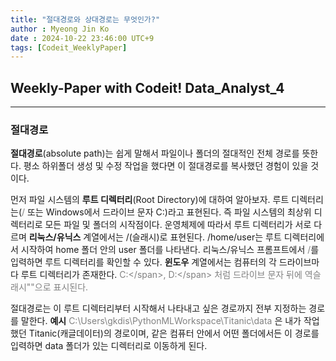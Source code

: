 ```yaml
---
title: "절대경로와 상대경로는 무엇인가?"
author : Myeong Jin Ko
date : 2024-10-22 23:46:00 UTC+9
tags: [Codeit_WeeklyPaper]
---
```


## Weekly-Paper with Codeit! Data_Analyst_4
---
### 절대경로

**절대경로**(absolute path)는 쉽게 말해서 파일이나 폴더의 절대적인 전체 경로를 뜻한다. 
평소 하위폴더 생성 및 수정 작업을 했다면 이 절대경로를 복사했던 경험이 있을 것이다.

먼저 파일 시스템의 **루트 디렉터리**(Root Directory)에 대하여 알아보자. 루트 디렉터리는(<span style="color: gray;">/</span> 또는 Windows에서 드라이브 문자 C:\)라고 표현된다. 즉 파일 시스템의 최상위 디렉터리로
모든 파일 및 폴더의 시작점이다. 운영체제에 따라서 루트 디렉터리가 서로 다르며 **리눅스/유닉스** 계열에서는 /(슬래시)로 표현된다. /home/user는 루트 디렉터리에서 시작하여 home 폴더 안의 user 폴더를 나타낸다.
리눅스/유닉스 프롬프트에서 <span style="color: gray;">/</span>를 입력하면 루트 디렉터리를 확인할 수 있다. **윈도우** 계열에서는 컴퓨터의 각 드라이브마다 루트 디렉터리가 존재한다. <span style="color: gray;">C:\</span>, <span style="color: gray;">D:\</span>
처럼 드라이브 문자 뒤에 역슬래시"\"으로 표시된다.

절대경로는 이 루트 디렉터리부터 시작해서 나타내고 싶은 경로까지 전부 지정하는 경로를 말한다. 
**예시** <span style="color: gray;">C:\Users\gkdis\PythonMLWorkspace\Titanic\data</span> 은 내가 작업했던 Titanic(캐글데이터)의 경로이며, 같은 컴퓨터 안에서 어떤 폴더에서든 이 경로를 입력하면 data 폴더가 있는 디렉터리로 이동하게 된다.
